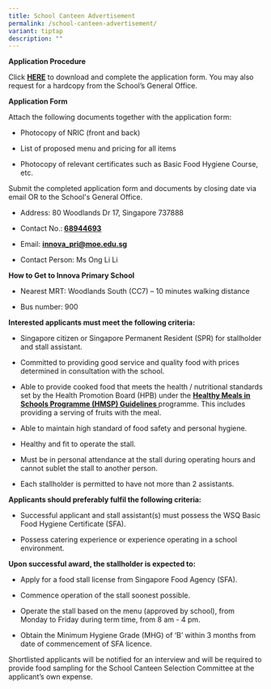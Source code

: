 ```yaml
---
title: School Canteen Advertisement
permalink: /school-canteen-advertisement/
variant: tiptap
description: ""
---
```

<p><strong>Application Procedure</strong>
</p>
<p>Click <strong><a href="-" rel="noopener noreferrer nofollow" target="_blank"><u>HERE</u></a></strong> to
download and complete the application form. You may also request for a
hardcopy from the School’s General Office.</p>
<p></p>
<p><strong>Application Form</strong>
</p>
<p>Attach the following documents together with the application form:</p>
<ul data-tight="true" class="tight">
<li>
<p>Photocopy of NRIC (front and back)</p>
</li>
<li>
<p>List of proposed menu and pricing for all items</p>
</li>
<li>
<p>Photocopy of relevant certificates such as Basic Food Hygiene Course,
etc.</p>
</li>
</ul>
<p></p>
<p>Submit the completed application form and documents by closing date via
email OR to the School's General Office.</p>
<ul data-tight="true" class="tight">
<li>
<p>Address: 80 Woodlands Dr 17, Singapore 737888</p>
</li>
<li>
<p>Contact No.:<strong> <a href="tel:6345 0533" rel="noopener noreferrer nofollow" target="_blank"><u>68944693</u></a></strong>
</p>
</li>
<li>
<p>Email: <strong><a href="https://www.dunmanhigh.moe.edu.sg/files/canteen_stall_application_form.pdf" rel="noopener noreferrer nofollow" target="_blank"><u>innova_pri@moe.edu.sg</u></a></strong>
</p>
</li>
<li>
<p>Contact Person: Ms Ong Li Li</p>
</li>
</ul>
<p></p>
<p><strong>How to Get to Innova Primary School</strong>
</p>
<ul data-tight="true" class="tight">
<li>
<p>Nearest MRT: Woodlands South (CC7) – 10 minutes walking distance</p>
</li>
<li>
<p>Bus number: 900</p>
</li>
</ul>
<p></p>
<p><strong>Interested applicants must meet the following criteria:</strong>
</p>
<ul data-tight="true" class="tight">
<li>
<p>Singapore citizen or Singapore Permanent Resident (SPR) for stallholder
and stall assistant.</p>
</li>
<li>
<p>Committed to providing good service and quality food with prices determined
in consultation with the school.</p>
</li>
<li>
<p>Able to provide cooked food that meets the health / nutritional standards
set by the Health Promotion Board (HPB) under the <strong><a href="https://hpb.gov.sg/docs/default-source/default-document-library/healthy-meals-in-school-programme-v2-0-guidelines_final88c1ad7eb0824d0ca7e4a4be73092659.pdf?sfvrsn=9c43e02b_0" rel="noopener noreferrer nofollow" target="_blank"><u>Healthy Meals in Schools Programme (HMSP) Guidelines </u></a></strong>programme.
This includes providing a serving of fruits with the meal.</p>
</li>
<li>
<p>Able to maintain high standard of food safety and personal hygiene.</p>
</li>
<li>
<p>Healthy and fit to operate the stall.</p>
</li>
<li>
<p>Must be in personal attendance at the stall during operating hours and
cannot sublet the stall to another person.</p>
</li>
<li>
<p>Each stallholder is permitted to have not more than 2 assistants.</p>
<p></p>
</li>
</ul>
<p><strong>Applicants should preferably fulfil the following criteria:</strong>
</p>
<ul data-tight="true" class="tight">
<li>
<p>Successful applicant and stall assistant(s) must possess the WSQ Basic
Food Hygiene Certificate (SFA).</p>
</li>
<li>
<p>Possess catering experience or experience operating in a school environment.</p>
<p></p>
</li>
</ul>
<p><strong>Upon successful award, the stallholder is expected to:</strong>
</p>
<ul data-tight="true" class="tight">
<li>
<p>Apply for a food stall license from Singapore Food Agency (SFA).</p>
</li>
<li>
<p>Commence operation of the stall soonest possible.</p>
</li>
<li>
<p>Operate the stall based on the menu (approved by school), from Monday
to Friday during term time, from 8 am - 4 pm.</p>
</li>
<li>
<p>Obtain the Minimum Hygiene Grade (MHG) of ‘B’ within 3 months from date
of commencement of SFA licence.</p>
</li>
</ul>
<p></p>
<p>Shortlisted applicants will be notified for an interview and will be required
to provide food sampling for the School Canteen Selection Committee at
the applicant’s own expense.</p>